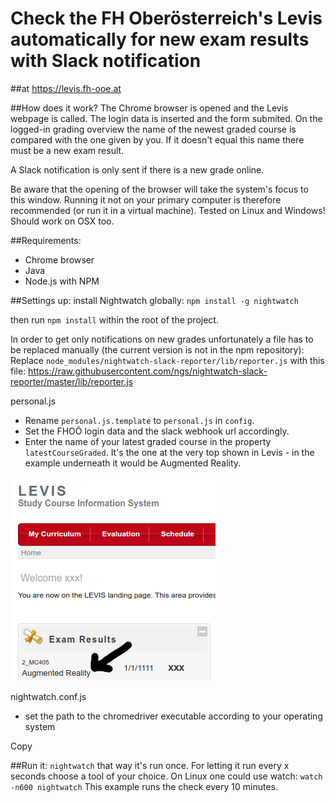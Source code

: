 # Check the FH Oberösterreich's Levis automatically for new exam results with Slack notification
##at https://levis.fh-ooe.at

##How does it work?
The Chrome browser is opened and the Levis webpage is called. The login data is inserted and the form submited. On the logged-in grading overview the name of the newest graded course is compared with the one given by you. If it doesn't equal this name there must be a new exam result.

A Slack notification is only sent if there is a new grade online.

Be aware that the opening of the browser will take the system's focus to this window. Running it not on your primary computer is therefore recommended (or run it in a virtual machine). Tested on Linux and Windows! Should work on OSX too.

##Requirements:
- Chrome browser
- Java
- Node.js with NPM

##Settings up:
install Nightwatch globally:
`npm install -g nightwatch`

then run `npm install` within the root of the project.

In order to get only notifications on new grades unfortunately a file has to be replaced manually (the current version is not in the npm repository):
Replace `node_modules/nightwatch-slack-reporter/lib/reporter.js` with this file:
https://raw.githubusercontent.com/ngs/nightwatch-slack-reporter/master/lib/reporter.js

personal.js
- Rename `personal.js.template` to `personal.js` in `config`. 
- Set the FHOÖ login data and the slack webhook url accordingly.
- Enter the name of your latest graded course in the property `latestCourseGraded`. It's the one at the very top shown in Levis - in the example underneath it would be Augmented Reality.

![Screenshot](/screenshot.png)


nightwatch.conf.js
- set the path to the chromedriver executable according to your operating system

Copy

##Run it:
`nightwatch`
that way it's run once.
For letting it run every x seconds choose a tool of your choice. 
On Linux one could use watch:
`watch -n600 nightwatch`
This example runs the check every 10 minutes.
